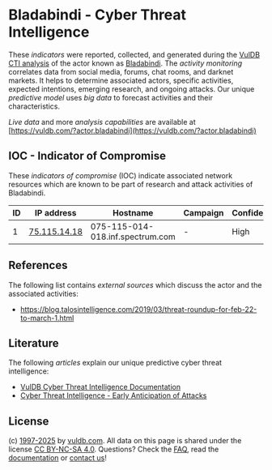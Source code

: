# Bladabindi - Cyber Threat Intelligence

These _indicators_ were reported, collected, and generated during the [VulDB CTI analysis](https://vuldb.com/?kb.cti) of the actor known as [Bladabindi](https://vuldb.com/?actor.bladabindi). The _activity monitoring_ correlates data from social media, forums, chat rooms, and darknet markets. It helps to determine associated actors, specific activities, expected intentions, emerging research, and ongoing attacks. Our unique _predictive model_ uses _big data_ to forecast activities and their characteristics.

_Live data_ and more _analysis capabilities_ are available at [https://vuldb.com/?actor.bladabindi](https://vuldb.com/?actor.bladabindi)

## IOC - Indicator of Compromise

These _indicators of compromise_ (IOC) indicate associated network resources which are known to be part of research and attack activities of Bladabindi.

ID | IP address | Hostname | Campaign | Confidence
-- | ---------- | -------- | -------- | ----------
1 | [75.115.14.18](https://vuldb.com/?ip.75.115.14.18) | 075-115-014-018.inf.spectrum.com | - | High

## References

The following list contains _external sources_ which discuss the actor and the associated activities:

* https://blog.talosintelligence.com/2019/03/threat-roundup-for-feb-22-to-march-1.html

## Literature

The following _articles_ explain our unique predictive cyber threat intelligence:

* [VulDB Cyber Threat Intelligence Documentation](https://vuldb.com/?kb.cti)
* [Cyber Threat Intelligence - Early Anticipation of Attacks](https://www.scip.ch/en/?labs.20201022)

## License

(c) [1997-2025](https://vuldb.com/?kb.changelog) by [vuldb.com](https://vuldb.com/?kb.about). All data on this page is shared under the license [CC BY-NC-SA 4.0](https://creativecommons.org/licenses/by-nc-sa/4.0/). Questions? Check the [FAQ](https://vuldb.com/?kb.faq), read the [documentation](https://vuldb.com/?kb) or [contact us](https://vuldb.com/?contact)!
